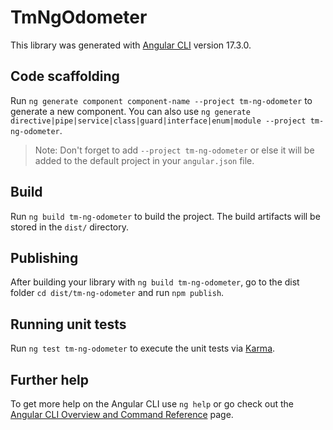 # TmNgOdometer

This library was generated with [Angular CLI](https://github.com/angular/angular-cli) version 17.3.0.

## Code scaffolding

Run `ng generate component component-name --project tm-ng-odometer` to generate a new component. You can also use `ng generate directive|pipe|service|class|guard|interface|enum|module --project tm-ng-odometer`.
> Note: Don't forget to add `--project tm-ng-odometer` or else it will be added to the default project in your `angular.json` file. 

## Build

Run `ng build tm-ng-odometer` to build the project. The build artifacts will be stored in the `dist/` directory.

## Publishing

After building your library with `ng build tm-ng-odometer`, go to the dist folder `cd dist/tm-ng-odometer` and run `npm publish`.

## Running unit tests

Run `ng test tm-ng-odometer` to execute the unit tests via [Karma](https://karma-runner.github.io).

## Further help

To get more help on the Angular CLI use `ng help` or go check out the [Angular CLI Overview and Command Reference](https://angular.io/cli) page.
